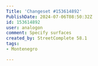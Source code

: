 ```yaml
---
Title: 'Changeset #153614892'
PublishDate: 2024-07-06T08:50:32Z
id: 153614892
user: analogon
comment: Specify surfaces
created_by: StreetComplete 58.1
tags:
- Montenegro

---
```

